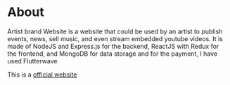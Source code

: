 # About

Artist brand Website is a website that could be used by an artist to publish events, news, sell music, and even stream embedded youtube videos. It is made of NodeJS and Express.js for the backend, ReactJS with Redux for the frontend, and MongoDB for data storage and for the payment, I have used Flutterwave

This is a [official website](https://musici.netlify.app/)
